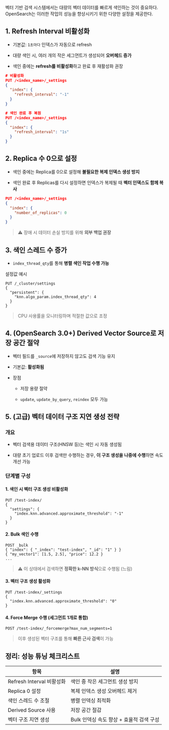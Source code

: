 벡터 기반 검색 시스템에서는 대량의 벡터 데이터를 빠르게 색인하는 것이 중요하다.
OpenSearch는 이러한 작업의 성능을 향상시키기 위한 다양한 설정을 제공한다.


## 1. **Refresh Interval 비활성화**

- 기본값: `1초마다` 인덱스가 자동으로 refresh
    
- 대량 색인 시, 여러 개의 작은 세그먼트가 생성되어 **오버헤드 증가**
    
- 색인 중에는 **refresh를 비활성화**하고 완료 후 재활성화 권장

```json
# 비활성화
PUT /<index_name>/_settings
{
  "index": {
    "refresh_interval": "-1"
  }
}

# 색인 완료 후 복원
PUT /<index_name>/_settings
{
  "index": {
    "refresh_interval": "1s"
  }
}
```


## 2. **Replica 수 0으로 설정**

- 색인 중에는 Replica를 0으로 설정해 **불필요한 복제 인덱스 생성 방지**
    
- 색인 완료 후 Replicas를 다시 설정하면 인덱스가 복제될 때 **벡터 인덱스도 함께 복사**

```json
PUT /<index_name>/_settings
{
  "index": {
    "number_of_replicas": 0
  }
}
```

> ⚠️ 장애 시 데이터 손실 방지를 위해 **외부 백업 권장**


## 3. **색인 스레드 수 증가**

- `index_thread_qty`를 통해 **병렬 색인 작업 수행 가능**

설정값 예시
```http
PUT /_cluster/settings
{
  "persistent": {
    "knn.algo_param.index_thread_qty": 4
  }
}
```

> CPU 사용률을 모니터링하며 적절한 값으로 조정


## 4. **(OpenSearch 3.0+) Derived Vector Source로 저장 공간 절약**

- 벡터 필드를 `_source`에 저장하지 않고도 검색 기능 유지
    
- 기본값: **활성화됨**
    
- 장점
    
    - 저장 용량 절약
        
    - `update`, `update_by_query`, `reindex` 모두 가능
        


## 5. **(고급) 벡터 데이터 구조 지연 생성 전략**

### 개요

- 벡터 검색용 데이터 구조(HNSW 등)는 색인 시 자동 생성됨
    
- 대량 초기 업로드 이후 검색만 수행하는 경우, **이 구조 생성을 나중에 수행**하면 속도 개선 가능
    

### 단계별 구성

#### 1. 색인 시 벡터 구조 생성 비활성화

```http
PUT /test-index/
{
  "settings": {
    "index.knn.advanced.approximate_threshold": "-1"
  }
}
```

#### 2. Bulk 색인 수행

```http
POST _bulk
{ "index": { "_index": "test-index", "_id": "1" } }
{ "my_vector1": [1.5, 2.5], "price": 12.2 }
...
```

> ⚠️ 이 상태에서 검색하면 **정확한 k-NN 방식**으로 수행됨 (느림)

#### 3. 벡터 구조 생성 활성화

```http
PUT /test-index/_settings
{
  "index.knn.advanced.approximate_threshold": "0"
}
```

#### 4. Force Merge 수행 (세그먼트 1개로 통합)

```http
POST /test-index/_forcemerge?max_num_segments=1
```

> 이후 생성된 벡터 구조를 통해 **빠른 근사 검색**이 가능


## 정리: 성능 튜닝 체크리스트

| 항목                    | 설명                         |
| --------------------- | -------------------------- |
| Refresh Interval 비활성화 | 색인 중 작은 세그먼트 생성 방지         |
| Replica 0 설정          | 복제 인덱스 생성 오버헤드 제거          |
| 색인 스레드 수 조절           | 병렬 인덱싱 최적화                 |
| Derived Source 사용     | 저장 공간 절감                   |
| 벡터 구조 지연 생성           | Bulk 인덱싱 속도 향상 + 효율적 검색 구성 |
